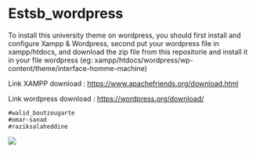 # Estsb_wordpress
To install this university theme on wordpress, you should first install and configure Xampp & Wordpress, second put your wordpress file in xampp/htdocs, and download the zip file from this repositorie and install it in your file wordpress (eg: xampp/htdocs/wordpress/wp-content/theme/interface-homme-machine)


Link XAMPP download : https://www.apachefriends.org/download.html

Link wordpress download : https://wordpress.org/download/


    #walid_boutzougarte
    #omar-sanad
    #raziksalaheddine
![](screen/1.png)

